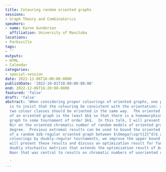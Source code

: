 ```yaml
---
title: Colouring random oriented graphs
sessions:
- Graph Theory and Combinatorics
speakers:
- name: Karen Gunderson
  affiliation: University of Manitoba
locations:
- Parksville
tags:
- ''
outputs:
- HTML
- Calendar
categories:
- special-session
date: 2022-12-06T16:00:00-0800
publishDate: '2022-10-01T10:00:00-08:00'
end: 2022-12-06T16:20:00-0800
featured: 'false'
draft: 'false'
abstract: 'When considering proper colourings of oriented graphs, one possible approach
  is to insist that the colouring be consistent with the orientation: all edges between
  two colour classes should be oriented in the same way.  The oriented chromatic number
  of an oriented graph is the least $k$ so that there is a homomorphism from the oriented
  graph to some tournament of order $k$.  In this talk, I will present new work with
  Nir on the oriented chromatic number of random models of oriented graphs of bounded
  degree.  Previous extremal results can be used to bound the oriented chromatic number
  of a random $d$-regular oriented graph between $\Omega(\sqrt{2}^d)$ and $O(d^2 2^d)$.  Using
  colourings by doubly-regular tournaments, we improve the upper bound to $O(\sqrt{e}^d)$.  I
  will present these results and discuss an optimization result for functions over
  doubly stochastic matrices that extends the optimization result of Achlioptas and
  Naor that was central to results on chromatic numbers of unoriented random graphs.

  '
---
```

